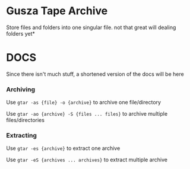 # Gusza Tape Archive
Store files and folders into one singular file.
not that great will dealing folders yet*

# DOCS
Since there isn't much stuff, a shortened version of the docs will be here

### Archiving
Use `gtar -as {file} -o {archive}` to archive one file/directory

Use `gtar -ao {archive} -S {files ... files}` to archive multiple files/directories

### Extracting
Use `gtar -es {archive}` to extract one archive

Use `gtar -eS {archives ... archives}` to extract multiple archive